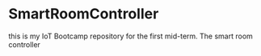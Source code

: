 # SmartRoomController
this is my IoT Bootcamp repository for the first mid-term. The smart room controller
